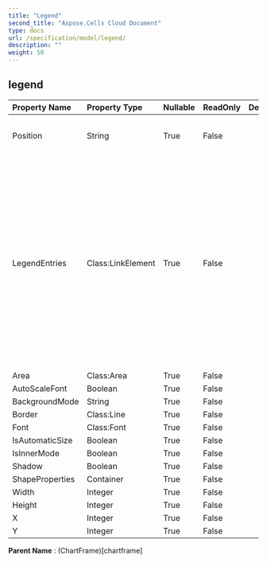```yaml
---
title: "Legend"
second_title: "Aspose.Cells Cloud Document"
type: docs
url: /specification/model/legend/
description: ""
weight: 50
---
```


## **legend**

 

| Property Name | Property Type | Nullable |  ReadOnly | DefaultValue | Description | 
| :- | :- | :- |:- |  :- | :- |
| Position | String | True |  False |  | Gets or sets the legend position type. |  
| LegendEntries | Class:LinkElement | True |  False |  | Gets a collection of all the LegendEntry objects in the specified chart legend.                        Setting the legend entries of the surface chart is not supported.                        So it will return null if the chart type is surface chart type. |  
| Area | Class:Area | True |  False |  |  |  
| AutoScaleFont | Boolean | True |  False |  |  |  
| BackgroundMode | String | True |  False |  |  |  
| Border | Class:Line | True |  False |  |  |  
| Font | Class:Font | True |  False |  |  |  
| IsAutomaticSize | Boolean | True |  False |  |  |  
| IsInnerMode | Boolean | True |  False |  |  |  
| Shadow | Boolean | True |  False |  |  |  
| ShapeProperties | Container | True |  False |  |  |  
| Width | Integer | True |  False |  |  |  
| Height | Integer | True |  False |  |  |  
| X | Integer | True |  False |  |  |  
| Y | Integer | True |  False |  |  |  

**Parent Name** : (ChartFrame)[chartframe]

